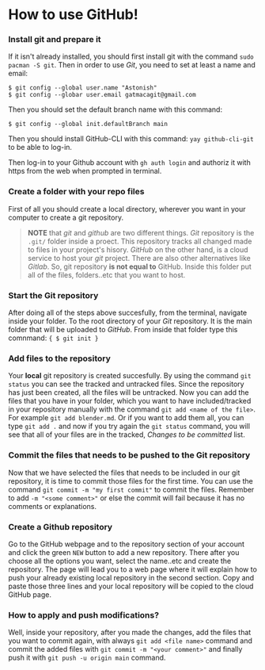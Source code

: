 # How to use GitHub!

### Install git and prepare it

If it isn't already installed, you should first install git with the command `sudo pacman -S git`.
Then in order to use _Git_, you need to set at least a name and email:

```
$ git config --global user.name "Astonish"
$ git config --globar user.email gatmacagit@gmail.com
```

Then you should set the default branch name with this command:

```
$ git config --global init.defaultBranch main
```

Then you should install GitHub-CLI with this command: `yay github-cli-git` to be able to log-in.

Then log-in to your Github account with `gh auth login` and authoriz it with https from the web when prompted in terminal.

### Create a folder with your repo files

First of all you should create a local directory, wherever you want in your computer to create a git repository.

> **NOTE** that _git_ and _github_ are two different things. _Git_ repository is the `.git/` folder inside a proect. This repository tracks all changed made to files in your project's hisory.
> _GitHub_ on the other hand, is a cloud service to host your _git_ project. There are also other alternatives like _Gitlab_. So, git repository **is not equal to** GitHub.
> Inside this folder put all of the files, folders..etc that you want to host.

### Start the Git repository

After doing all of the steps above succesfully, from the terminal, navigate inside your folder. To the root directory of your _Git_ repository. It is the main folder that will be uploaded to _GitHub_. From inside that folder type this comnmand:
`{ $ git init }`

### Add files to the repository

Your **local** git repository is created succesfully. By using the command `git status` you can see the tracked and untracked files. Since the repository has just been created, all the files will be untracked. Now you can add the files that you have in your folder, which you want to have included/tracked in your repository manually with the command `git add <name of the file>`. For example `git add blender.md`. Or if you want to add them all, you can type `git add .` and now if you try again the `git status` command, you will see that all of your files are in the tracked, _Changes to be committed_ list.

### Commit the files that needs to be pushed to the Git repository

Now that we have selected the files that needs to be included in our git repository, it is time to commit those files for the first time. You can use the command `git commit -m "my first commit"` to commit the files. Remember to add `-m "<some comment>"` or else the commit will fail because it has no comments or explanations.

### Create a Github repository

Go to the GitHub webpage and to the repository section of your account and click the green `NEW` button to add a new repository. There after you choose all the options you want, select the name..etc and create the repository. The page will lead you to a web page where it will explain how to push your already existing local repository in the second section. Copy and paste those three lines and your local repository will be copied to the cloud GitHub page.

### How to apply and push modifications?

Well, inside your repository, after you made the changes, add the files that you want to commit again, with always `git add <file name>` command and commit the added files with `git commit -m "<your comment>"` and finally push it with `git push -u origin main` command.
